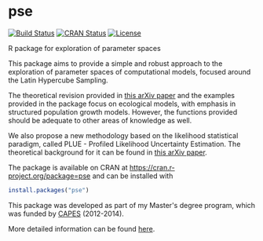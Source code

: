 # pse
[![Build Status](https://travis-ci.org/andrechalom/pse.svg?branch=master)](https://travis-ci.org/andrechalom/pse)
[![CRAN Status](https://img.shields.io/cran/v/pse.svg)](https://cran.r-project.org/package=pse)
[![License](https://img.shields.io/badge/license-GPLv3-brightgreen.svg)](LICENSE)

R package for exploration of parameter spaces

This package aims to provide a simple and robust approach to the exploration of parameter spaces of
computational models, focused around the Latin Hypercube Sampling. 

The theoretical revision provided in [this arXiv paper](http://arxiv.org/abs/1210.6278) 
and the examples provided in the package focus on ecological models, with emphasis in structured 
population growth models. However, the functions provided should be adequate to other areas of knowledge as well.

We also propose a new methodology based on the likelihood statistical paradigm, called
PLUE - Profiled Likelihood Uncertainty Estimation. The theoretical background for it can be found
in [this arXiv paper](http://arxiv.org/abs/1508.03354).

The package is available on CRAN at https://cran.r-project.org/package=pse and can be installed with
```R
install.packages("pse")
``` 

This package was developed as part of my Master's degree program, which was funded by 
[CAPES](http://www.capes.gov.br/) (2012-2014).

More detailed information can be found [here](http://github.com/andrechalom/pse-theory).
